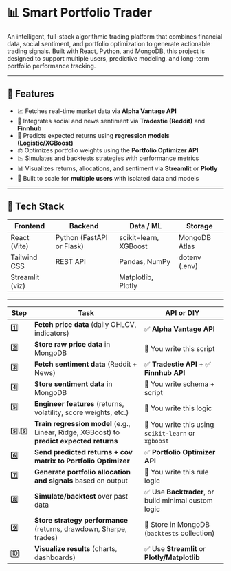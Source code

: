 # 📊 Smart Portfolio Trader

An intelligent, full-stack algorithmic trading platform that combines financial data, social sentiment, and portfolio optimization to generate actionable trading signals. Built with React, Python, and MongoDB, this project is designed to support multiple users, predictive modeling, and long-term portfolio performance tracking.

---

## 🚀 Features

- 📈 Fetches real-time market data via **Alpha Vantage API**
- 📣 Integrates social and news sentiment via **Tradestie (Reddit)** and **Finnhub**
- 🧠 Predicts expected returns using **regression models (Logistic/XGBoost)**
- ⚖️ Optimizes portfolio weights using the **Portfolio Optimizer API**
- 📉 Simulates and backtests strategies with performance metrics
- 📊 Visualizes returns, allocations, and sentiment via **Streamlit** or **Plotly**
- 🔐 Built to scale for **multiple users** with isolated data and models

---

## 🧩 Tech Stack

| Frontend      | Backend     | Data / ML        | Storage        |
|---------------|-------------|------------------|----------------|
| React (Vite)  | Python (FastAPI or Flask) | scikit-learn, XGBoost | MongoDB Atlas |
| Tailwind CSS  | REST API    | Pandas, NumPy    | dotenv (.env)  |
| Streamlit (viz) |             | Matplotlib, Plotly |              |

---

| Step  | Task                                                                                      | API or DIY                                          |
| ----- | ----------------------------------------------------------------------------------------- | --------------------------------------------------- |
| 1️⃣   | **Fetch price data** (daily OHLCV, indicators)                                            | ✅ **Alpha Vantage API**                             |
| 2️⃣   | **Store raw price data** in MongoDB                                                       | 🧠 You write this script                            |
| 3️⃣   | **Fetch sentiment data** (Reddit + News)                                                  | ✅ **Tradestie API** + ✅ **Finnhub API**             |
| 4️⃣   | **Store sentiment data** in MongoDB                                                       | 🧠 You write schema + script                        |
| 5️⃣   | **Engineer features** (returns, volatility, score weights, etc.)                          | 🧠 You write this logic                             |
| 5️⃣.5️⃣ | **Train regression model** (e.g., Linear, Ridge, XGBoost) to **predict expected returns** | 🧠 You write this using `scikit-learn` or `xgboost` |
| 6️⃣   | **Send predicted returns + cov matrix to Portfolio Optimizer**                            | ✅ **Portfolio Optimizer API**                       |
| 7️⃣   | **Generate portfolio allocation and signals** based on output                             | 🧠 You write this rule logic                        |
| 8️⃣   | **Simulate/backtest** over past data                                                      | ✅ Use **Backtrader**, or build minimal custom logic |
| 9️⃣   | **Store strategy performance** (returns, drawdown, Sharpe, trades)                        | 🧠 Store in MongoDB (`backtests` collection)        |
| 🔟    | **Visualize results** (charts, dashboards)                                                | ✅ Use **Streamlit** or **Plotly/Matplotlib**        |

